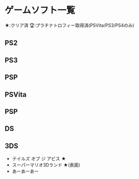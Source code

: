 # ゲームソフト一覧
★:クリア済 🏆:プラチナトロフィー取得済(PSVita/PS3/PS4のみ)

## PS2

## PS3

## PSP

## PSVita

## PSP

## DS

## 3DS
* テイルズ オブ ジ アビス ★
* スーパーマリオ3Dランド ★(表面)
* あーあーあー